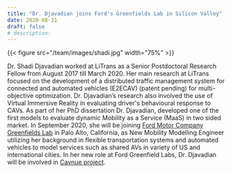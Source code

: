 ```yaml
---
title: "Dr. Djavadian joins Ford's Greenfields Lab in Silicon Valley"
date: 2020-08-31
draft: false
# description:
---
```

{{< figure src="/team/images/shadi.jpg" width="75%" >}}


<!--more-->

Dr. Shadi Djavadian worked at LiTrans as a Senior Postdoctoral Research Fellow from August 2017 till March 2020. Her main research at LiTrans focused on the development of a distributed traffic management system for connected and automated vehicles (E2ECAV) (patent pending) for multi-objective optimization. Dr. Djavadian’s research also involved the use of Virtual Immersive Reality in evaluating driver's behavioural response to CAVs. As part of her PhD dissertation Dr. Djavadian, developed one of the first models to evaluate dynamic Mobility as a Service (MaaS) in two sided market. In September 2020, she will be joining [Ford Motor Company Greenfields Lab](https://corporate.ford.com/operations/locations/silicon-valley.html) in Palo Alto, California, as New Mobility Modelling Engineer utilizing her background in flexible transportation systems and automated vehicles to model services such as shared AVs in variety of US and international cities.  In her new role at Ford Greenfield Labs, Dr. Djavadian will be involved in [Cavnue project](https://cavnue.com/).
